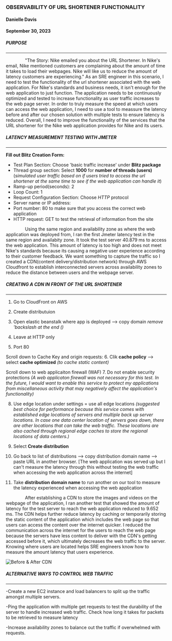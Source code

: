 ### **OBSERVABILITY OF URL SHORTENER FUNCTIONALITY**
#### **Danielle Davis**
#### **September 30, 2023**


##### **PURPOSE**
_________________________

&emsp;&emsp;&emsp;&emsp;    "The Story: Nike emailed you about the URL Shortener. In Nike's email, Nike mentioned customers are complaining about the amount of time it takes to load their webpages. Nike will like us to reduce the amount of latency customers are experiencing." As an SRE engineer in this scenario, I need to test the functionality of the url shortener associated with the web application. For Nike's standards and business needs, it isn't enough for the web application to just function. The application needs to be continuously optimized and tested to increase functionality as user traffic increases to the web page server. In order to truly measure the speed at which users can access the web application, I need to use a tool to meassure the latency before and after our chosen solution with multiple tests to ensure latency is reduced. Overall, I need to improve the functionality of the services that the URL shortener for the Nike web application provides for Nike and its users. 


##### **LATENCY MEASUREMENT TESTING WITH JMETER**
________________

**Fill out Blitz Creation Form:** 

- Test Plan Section: Choose 'basic traffic increase' under **Blitz package**
- Thread group section: Select **1000** for **number of threads (users)** (*simulated user traffic based on if users tried to access the url shortener at the same time to see if the web         application can handle it*)
- Ramp-up period(seconds): 2
- Loop Count: 1
- Request Configuration Section: Choose *HTTP* protocol
- Server name or IP address: <url shortener>
- Port number: 80 to make sure that you access the correct web application 
- HTTP request: GET to test the retrieval of information from the site 


&emsp;&emsp;&emsp;&emsp;    Using the same region and availability zone as where the web application was deployed from, I ran the first Jmeter latency test in the same region and availabity zone. It took the test server 40.879 ms to access the web application. This amount of latency is too high and does not meet Nike's standards because its causing a negative user experience according to their customer feedback. We want something to capture the traffic so I created a CDN(content delivery/distribution network) through AWS Cloudfront to establish interconnected servers across availability zones to reduce the distance between users and the webpage server.


##### **CREATING A CDN IN FRONT OF THE URL SHORTENER**
______________________________________

1. Go to CloudFront on AWS

2. Create distributuion

3. Open elastic beanstalk where app is deployed --> copy domain *remove 'backslash at the end (\)*

4. Leave at HTTP only 

5. Port 80 

Scroll down to Cache Key and origin requests:
6. Clik **cache policy** --> select **cache optimized** *(to cache static content)*

Scroll down to web applicaiton firewall (WAF)
7. Do not enable security protections *(A web applicaton firewall was not necessary for this test. In the future, I would want to enable this service to  protect my applications from miscellaneous activity that may negatively affect the application's functionality)*

8. Use edge location under settings = use all edge locations *(suggested best choice for performance because this service comes with established edge locations of servers and multiple back up server locations. In case one data center location of servers goes down, there are other locations that can take the web traffic. These locations are also cached through regional edge caches to store the regional locations of data centers.)*

9. Select **Create distribution**

10. Go back to list of distributions --> copy distribution domain name --> paste URL in another browser. [The web application was served up but I can't measure the latency through this without testing the web traffic when accessing the web application across the internet]

11. Take **distribution domain name** to run another on our tool to measure the latency experienced when accessing the web application 


&emsp;&emsp;&emsp;&emsp;     After establishing a CDN to store the images and videos on the webpage of the application, I ran another test that showed the amount of latency for the test server to reach the web application reduced to 9.652 ms. The CDN helps further reduce latency by caching or temporarily storing the static content of the application which includes the web page so that users can access the content over the internet quicker. I reduced the communication across the internet for the users to reach the web page because the servers have less content to deliver with the CDN's getting accessed before it, which ultimately decreases the web traffic to the server. Knowing where users are located helps SRE engineers know how to measure the amount latency that users experience. 




![Before & After CDN](https://github.com/DANNYDEE93/Latency_Test/blob/main/blitz1.jpg)
 



##### **ALTERNATIVE WAYS TO CONTROL WEB TRAFFIC** 
________________________________________
-Create a new EC2 instance and load balancers to split up the traffic amongst multiple servers.

-Ping the application with multiple get requests to test the durability of the server to handle increased web traffic.
 Check how long it takes for packets to be retrieved to measure latency

-Increase availability zones to balance out the traffic if overwhelmed with requests.
